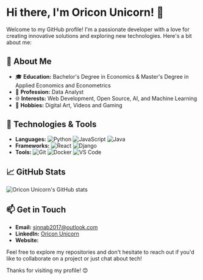 # Hi there, I'm Oricon Unicorn! 👋

Welcome to my GitHub profile! I'm a passionate developer with a love for creating innovative solutions and exploring new technologies. Here's a bit about me:

## 🌟 About Me

- 🎓 **Education:** Bachelor's Degree in Economics & Master's Degree in Applied Economics and Econometrics
- 💼 **Profession:** Data Analyst
- 🌐 **Interests:** Web Development, Open Source, AI, and Machine Learning
- 🎨 **Hobbies:** Digital Art, Videos and Gaming

## 🔧 Technologies & Tools

- **Languages:** ![Python](https://img.shields.io/badge/-Python-3776AB?style=flat&logo=python&logoColor=white) ![JavaScript](https://img.shields.io/badge/-JavaScript-F7DF1E?style=flat&logo=javascript&logoColor=black) ![Java](https://img.shields.io/badge/-Java-007396?style=flat&logo=java&logoColor=white)
- **Frameworks:** ![React](https://img.shields.io/badge/-React-61DAFB?style=flat&logo=react&logoColor=black) ![Django](https://img.shields.io/badge/-Django-092E20?style=flat&logo=django&logoColor=white)
- **Tools:** ![Git](https://img.shields.io/badge/-Git-F05032?style=flat&logo=git&logoColor=white) ![Docker](https://img.shields.io/badge/-Docker-2496ED?style=flat&logo=docker&logoColor=white) ![VS Code](https://img.shields.io/badge/-VS%20Code-007ACC?style=flat&logo=visual-studio-code&logoColor=white)

## 📈 GitHub Stats

![Oricon Unicorn's GitHub stats](https://github-readme-stats.vercel.app/api?username=oriconunicorn&show_icons=true&theme=radical)

## 📫 Get in Touch

- **Email:** sjnnab2017@outlook.com
- **LinkedIn:** [Oricon Unicorn]([https://www.linkedin.com/in/jenny-sheng-7b7251180/])
- **Website:** 

Feel free to explore my repositories and don't hesitate to reach out if you'd like to collaborate on a project or just chat about tech!

Thanks for visiting my profile! 😊
